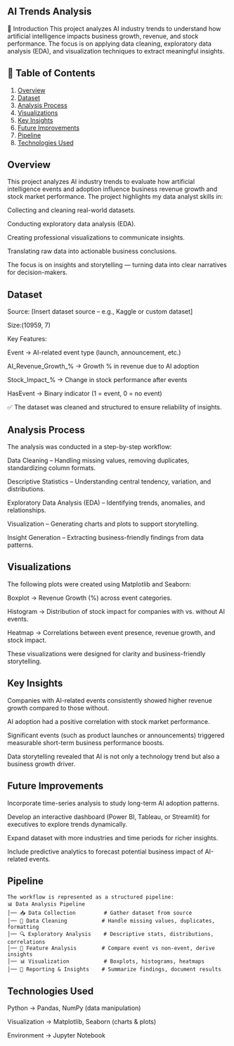 ## AI Trends Analysis
🔹 Introduction
This project analyzes AI industry trends to understand how artificial intelligence impacts business growth, revenue, and stock performance. The focus is on applying data cleaning, exploratory data analysis (EDA), and visualization techniques to extract meaningful insights.

## 📑 Table of Contents  
1. [Overview](#overview)  
2. [Dataset](#dataset)  
3. [Analysis Process](#analysis-process)  
5. [Visualizations](#visualizations)
6. [Key Insights](#key-insights)
7. [Future Improvements](#future-improvements)
8. [Pipeline](#pipeline)
9. [Technologies Used](#technologies-used)  

## Overview

This project analyzes AI industry trends to evaluate how artificial intelligence events and adoption influence business revenue growth and stock market performance.
The project highlights my data analyst skills in:

Collecting and cleaning real-world datasets.

Conducting exploratory data analysis (EDA).

Creating professional visualizations to communicate insights.

Translating raw data into actionable business conclusions.

The focus is on insights and storytelling — turning data into clear narratives for decision-makers.

## Dataset

Source: [Insert dataset source – e.g., Kaggle or custom dataset]

Size:(10959, 7) 

Key Features:

Event → AI-related event type (launch, announcement, etc.)

AI_Revenue_Growth_% → Growth % in revenue due to AI adoption

Stock_Impact_% → Change in stock performance after events

HasEvent → Binary indicator (1 = event, 0 = no event)

✅ The dataset was cleaned and structured to ensure reliability of insights.

## Analysis Process

The analysis was conducted in a step-by-step workflow:

Data Cleaning – Handling missing values, removing duplicates, standardizing column formats.

Descriptive Statistics – Understanding central tendency, variation, and distributions.

Exploratory Data Analysis (EDA) – Identifying trends, anomalies, and relationships.

Visualization – Generating charts and plots to support storytelling.

Insight Generation – Extracting business-friendly findings from data patterns.

## Visualizations
The following plots were created using Matplotlib and Seaborn:

Boxplot → Revenue Growth (%) across event categories.

Histogram → Distribution of stock impact for companies with vs. without AI events.

Heatmap → Correlations between event presence, revenue growth, and stock impact.

These visualizations were designed for clarity and business-friendly storytelling.

## Key Insights
Companies with AI-related events consistently showed higher revenue growth compared to those without.

AI adoption had a positive correlation with stock market performance.

Significant events (such as product launches or announcements) triggered measurable short-term business performance boosts.

Data storytelling revealed that AI is not only a technology trend but also a business growth driver.

## Future Improvements
Incorporate time-series analysis to study long-term AI adoption patterns.

Develop an interactive dashboard (Power BI, Tableau, or Streamlit) for executives to explore trends dynamically.

Expand dataset with more industries and time periods for richer insights.

Include predictive analytics to forecast potential business impact of AI-related events.


## Pipeline
```
The workflow is represented as a structured pipeline:
📊 Data Analysis Pipeline
│── 📥 Data Collection         # Gather dataset from source
│── 🧹 Data Cleaning           # Handle missing values, duplicates, formatting
│── 🔍 Exploratory Analysis    # Descriptive stats, distributions, correlations
│── 📑 Feature Analysis        # Compare event vs non-event, derive insights
│── 📊 Visualization           # Boxplots, histograms, heatmaps
│── 📝 Reporting & Insights    # Summarize findings, document results
```

## Technologies Used
Python → Pandas, NumPy (data manipulation)

Visualization → Matplotlib, Seaborn (charts & plots)

Environment → Jupyter Notebook



